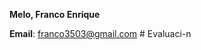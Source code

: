 **Melo, Franco Enrique**


**Email**: [franco3503@gmail.com](mailto:franco3503@gmail.com)
#   E v a l u a c i - n  
 